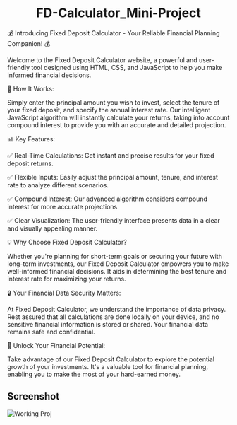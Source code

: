 <h1 align="center">FD-Calculator_Mini-Project</h1>

💰 Introducing Fixed Deposit Calculator - Your Reliable Financial Planning Companion! 💰

Welcome to the Fixed Deposit Calculator website, a powerful and user-friendly tool designed using HTML, CSS, and JavaScript to help you make informed financial decisions.

🔢 How It Works:

Simply enter the principal amount you wish to invest, select the tenure of your fixed deposit, and specify the annual interest rate. Our intelligent JavaScript algorithm will instantly calculate your returns, taking into account compound interest to provide you with an accurate and detailed projection.


📊 Key Features:




✅ Real-Time Calculations: Get instant and precise results for your fixed deposit returns.

✅ Flexible Inputs: Easily adjust the principal amount, tenure, and interest rate to analyze different scenarios.

✅ Compound Interest: Our advanced algorithm considers compound interest for more accurate projections.

✅ Clear Visualization: The user-friendly interface presents data in a clear and visually appealing manner.



💡 Why Choose Fixed Deposit Calculator?

Whether you're planning for short-term goals or securing your future with long-term investments, our Fixed Deposit Calculator empowers you to make well-informed financial decisions. It aids in determining the best tenure and interest rate for maximizing your returns.


🔒 Your Financial Data Security Matters:

At Fixed Deposit Calculator, we understand the importance of data privacy. Rest assured that all calculations are done locally on your device, and no sensitive financial information is stored or shared. Your financial data remains safe and confidential.


🚀 Unlock Your Financial Potential:

Take advantage of our Fixed Deposit Calculator to explore the potential growth of your investments. It's a valuable tool for financial planning, enabling you to make the most of your hard-earned money.


## Screenshot

![Working Proj](https://github.com/iamabir04/FD-Calculator_Mini-Project/assets/108453813/b49f37d5-6926-4bdf-8a46-748b053b8751) 
